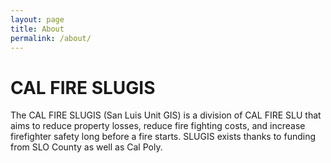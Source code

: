 ```yaml
---
layout: page
title: About
permalink: /about/
---
```


# CAL FIRE SLUGIS
The CAL FIRE SLUGIS (San Luis Unit GIS) is a division of CAL FIRE SLU that aims to reduce property losses, reduce fire fighting costs, and increase firefighter safety long before a fire starts. SLUGIS exists thanks to funding from SLO County as well as Cal Poly.
